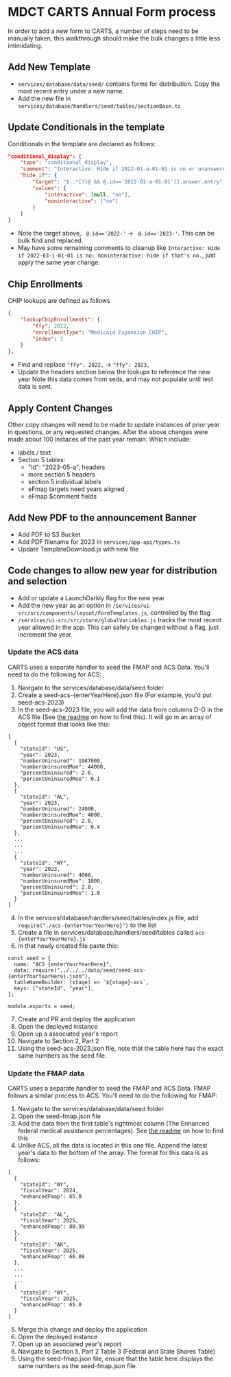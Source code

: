 # MDCT CARTS Annual Form process

In order to add a new form to CARTS, a number of steps need to be manually taken, this walkthrough should make the bulk changes a little less intimidating.

## Add New Template

- `services/database/data/seed/` contains forms for distribution. Copy the most recent entry under a new name.
- Add the new file in `services/database/handlers/seed/tables/sectionBase.ts`

## Update Conditionals in the template

Conditionals in the template are declared as follows:

```json
"conditional_display": {
    "type": "conditional_display",
    "comment": "Interactive: Hide if 2022-01-a-01-01 is no or unanswered; noninteractive: hide if that's no.",
    "hide_if": {
        "target": "$..*[?(@ && @.id=='2022-01-a-01-01')].answer.entry",
        "values": {
            "interactive": [null, "no"],
            "noninteractive": ["no"]
        }
    }
}
```

- Note the target above, ` @.id=='2022-'` -> ` @.id=='2023-'`. This can be bulk find and replaced.
- May have some remaining comments to cleanup like `Interactive: Hide if 2022-03-i-01-01 is no; noninteractive: hide if that's no.`, just apply the same year change.

## Chip Enrollments

CHIP lookups are defined as follows

```json
{
    "lookupChipEnrollments": {
        "ffy": 2022,
        "enrollmentType": "Medicaid Expansion CHIP",
        "index": 1
    }
},
```

- Find and replace `"ffy": 2022,` -> `"ffy": 2023,`
- Update the headers section below the lookups to reference the new year
  Note this data comes from seds, and may not populate until test data is sent.

## Apply Content Changes

Other copy changes will need to be made to update instances of prior year in questions, or any requested changes. After the above changes were made about 100 instaces of the past year remain. Which include:

- labels / text
- Section 5 tables:
  - "id": "2023-05-a", headers
  - more section 5 headers
  - section 5 individual labels
  - eFmap targets need years aligned
  - eFmap $comment fields

## Add New PDF to the announcement Banner

- Add PDF to S3 Bucket
- Add PDF filename for 2023 in `services/app-api/types.ts`
- Update TemplateDownload.js with new file

## Code changes to allow new year for distribution and selection

- Add or update a LaunchDarkly flag for the new year
- Add the new year as an option in `/services/ui-src/src/components/layout/FormTemplates.js`, controlled by the flag
- `/services/ui-src/src/store/globalVariables.js` tracks the most recent year allowed in the app. This can safely be changed without a flag, just increment the year.

### Update the ACS data

CARTS uses a separate handler to seed the FMAP and ACS Data. You'll need to do the following for ACS:

1. Navigate to the services/database/data/seed folder
2. Create a seed-acs-{enterYearHere}.json file (For example, you'd put seed-acs-2023) 
3. In the seed-acs-2023 file, you will add the data from columns D-G in the ACS file (See [the readme](../../README.md) on how to find this). It will go in an array of object format that looks like this:

```
[
  {
    "stateId": "US",
    "year": 2023,
    "numberUninsured": 1987000,
    "numberUninsuredMoe": 44000,
    "percentUninsured": 2.6,
    "percentUninsuredMoe": 0.1
  },
  {
    "stateId": "AL",
    "year": 2023,
    "numberUninsured": 24000,
    "numberUninsuredMoe": 4000,
    "percentUninsured": 2.0,
    "percentUninsuredMoe": 0.4
  },
  ...
  ...
  ...
  {
    "stateId": "WY",
    "year": 2023,
    "numberUninsured": 4000,
    "numberUninsuredMoe": 1000,
    "percentUninsured": 2.8,
    "percentUninsuredMoe": 1.0
  }
]
```

4. In the services/database/handlers/seed/tables/index.js file, add `require("./acs-{enterYourYearHere}")` to the list
5. Create a file in services/database/handlers/seed/tables called `acs-{enterYourYearHere}.js`
6. In that newly created file paste this:

```
const seed = {
  name: "ACS {enterYourYearHere}",
  data: require("../../../data/seed/seed-acs-{enterYourYearHere}.json"),
  tableNameBuilder: (stage) => `${stage}-acs`,
  keys: ["stateId", "year"],
};

module.exports = seed;
```
7. Create and PR and deploy the application
8. Open the deployed instance 
9. Open up a associated year's report
10. Navigate to Section 2, Part 2
11. Using the seed-acs-2023.json file, note that the table here has the exact same numbers as the seed file.

### Update the FMAP data

CARTS uses a separate handler to seed the FMAP and ACS Data. FMAP follows a similar process to ACS. You'll need to do the following for FMAP:

1. Navigate to the services/database/data/seed folder
2. Open the seed-fmap.json file 
3. Add the data from the first table's rightmost column (The Enhanced federal medical assistance percentages). See [the readme](../../README.md) on how to find this
4. Unlike ACS, all the data is located in this one file. Append the latest year's data to the bottom of the array. The format for this data is as follows:

```
[
  {
    "stateId": "WY",
    "fiscalYear": 2024,
    "enhancedFmap": 65.0
  },
  {
    "stateId": "AL",
    "fiscalYear": 2025,
    "enhancedFmap": 80.99
  },
  {
    "stateId": "AK",
    "fiscalYear": 2025,
    "enhancedFmap": 66.08
  },
  ...
  ...
  ...
  {
    "stateId": "WY",
    "fiscalYear": 2025,
    "enhancedFmap": 65.0
  }
]
```

5. Merge this change and deploy the application
6. Open the deployed instance 
7. Open up an associated year's report
8. Navigate to Section 5, Part 2 Table 3 (Federal and State Shares Table)
9. Using the seed-fmap.json file, ensure that the table here displays the same numbers as the seed-fmap.json file.